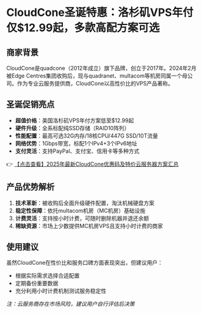 # CloudCone圣诞特惠：洛杉矶VPS年付仅$12.99起，多款高配方案可选

## 商家背景
CloudCone是quadcone（2012年成立）旗下品牌，创立于2017年。2024年2月被Edge Centres集团收购后，现与quadranet、multacom等机房同属一个母公司。作为专业云服务提供商，CloudCone以高性价比的VPS产品著称。

## 圣诞促销亮点
- **超值价格**：美国洛杉矶VPS年付方案低至$12.99起
- **硬件升级**：全系标配纯SSD存储（RAID10阵列）
- **性能配置**：最高可选32G内存/18核CPU/447G SSD/10T流量
- **网络优势**：1Gbps带宽，标配1个IPv4+3个IPv6地址
- **支付灵活**：支持PayPal、支付宝、信用卡等多种方式

👉 [【点击查看】2025年最新CloudCone优惠码及特价云服务器方案汇总](https://bit.ly/Cloudcone)

## 产品优势解析
1. **技术革新**：被收购后全面升级硬件配置，淘汰机械硬盘方案
2. **稳定性保障**：依托multacom机房（MC机房）基础设施
3. **计费灵活**：支持按小时计费，可随时删除机器并退还余额
4. **稀缺资源**：市场上少数提供MC机房VPS且支持小时计费的商家

## 使用建议
虽然CloudCone在性价比和服务口碑方面表现突出，但建议用户：
- 根据实际需求选择合适配置
- 定期备份重要数据
- 充分利用小时计费机制测试服务稳定性

*注：云服务商存在市场风险，建议用户自行评估后决策*
